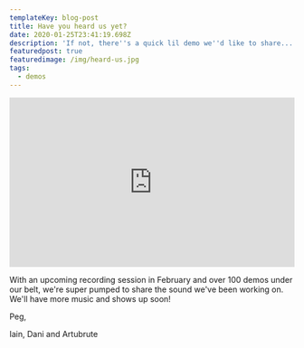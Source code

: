 ```yaml
---
templateKey: blog-post
title: Have you heard us yet?
date: 2020-01-25T23:41:19.698Z
description: 'If not, there''s a quick lil demo we''d like to share...'
featuredpost: true
featuredimage: /img/heard-us.jpg
tags:
  - demos
---
```

<iframe width="100%" height="300" scrolling="no" frameborder="no" allow="autoplay" src="https://w.soundcloud.com/player/?url=https%3A//api.soundcloud.com/tracks/595753482&color=%23ff5500&auto_play=false&hide_related=false&show_comments=true&show_user=true&show_reposts=false&show_teaser=true&visual=true"></iframe>



With an upcoming recording session in February and over 100 demos under our belt, we're super pumped to share the sound we've been working on. We'll have more music and shows up soon!



Peg,

Iain, Dani and Artubrute
